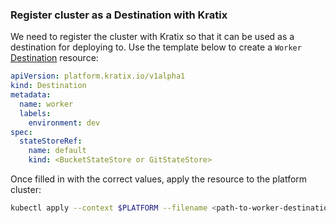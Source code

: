 ### Register cluster as a Destination with Kratix

We need to register the cluster with Kratix so that it can be used as a
destination for deploying to. Use the template below to create a
`Worker` [Destination](/main/reference/destinations/intro) resource:

```yaml
apiVersion: platform.kratix.io/v1alpha1
kind: Destination
metadata:
  name: worker
  labels:
    environment: dev
spec:
  stateStoreRef:
    name: default
    kind: <BucketStateStore or GitStateStore>
```

Once filled in with the correct values, apply the resource to the platform cluster:

```bash
kubectl apply --context $PLATFORM --filename <path-to-worker-destination-resource>
```
